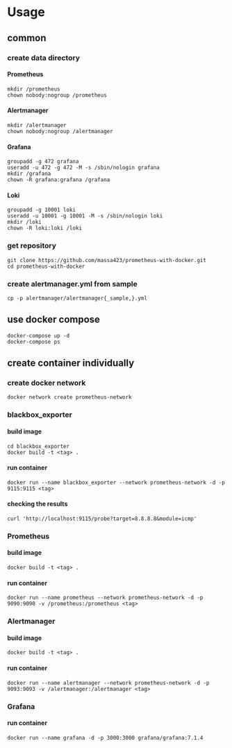 # Usage

## common

### create data directory

#### Prometheus

```
mkdir /prometheus
chown nobody:nogroup /prometheus
```

#### Alertmanager

```
mkdir /alertmanager
chown nobody:nogroup /alertmanager
```

#### Grafana

```
groupadd -g 472 grafana
useradd -u 472 -g 472 -M -s /sbin/nologin grafana
mkdir /grafana
chown -R grafana:grafana /grafana
```

#### Loki

```
groupadd -g 10001 loki
useradd -u 10001 -g 10001 -M -s /sbin/nologin loki
mkdir /loki
chown -R loki:loki /loki
```

### get repository

```
git clone https://github.com/massa423/prometheus-with-docker.git
cd prometheus-with-docker
```

### create alertmanager.yml from sample

```
cp -p alertmanager/alertmanager{_sample,}.yml
```

## use docker compose

```
docker-compose up -d
docker-compose ps
```

## create container individually

### create docker network

```
docker network create prometheus-network
```

### blackbox_exporter

#### build image

```
cd blackbox_exporter
docker build -t <tag> .
```

#### run container

```
docker run --name blackbox_exporter --network prometheus-network -d -p 9115:9115 <tag>
```

#### checking the results

```
curl 'http://localhost:9115/probe?target=8.8.8.8&module=icmp'
```

### Prometheus

#### build image

```
docker build -t <tag> .
```

#### run container

```
docker run --name prometheus --network prometheus-network -d -p 9090:9090 -v /prometheus:/prometheus <tag>
```

### Alertmanager

#### build image

```
docker build -t <tag> .
```

#### run container

```
docker run --name alertmanager --network prometheus-network -d -p 9093:9093 -v /alertmanager:/alertmanager <tag>
```

### Grafana

#### run container

```
docker run --name grafana -d -p 3000:3000 grafana/grafana:7.1.4
```
